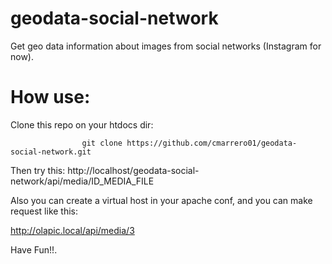 geodata-social-network
======================

Get geo data information about images from social networks (Instagram for now).

How use:
========

Clone this repo on your htdocs dir:

                    git clone https://github.com/cmarrero01/geodata-social-network.git

Then try this: http://localhost/geodata-social-network/api/media/ID_MEDIA_FILE

Also you can create a virtual host in your apache conf, and you can make request like this:

http://olapic.local/api/media/3

Have Fun!!.